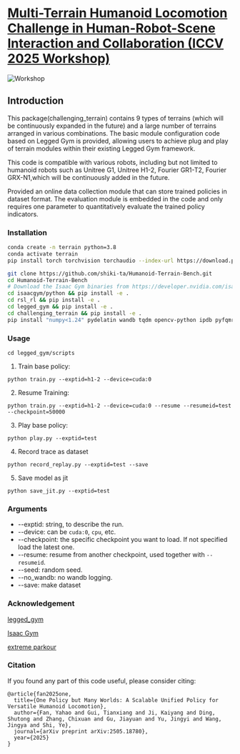 # [Multi-Terrain Humanoid Locomotion Challenge in Human-Robot-Scene Interaction and Collaboration (ICCV 2025 Workshop)](https://human-robot-scene.github.io/Terrain-Challenge/)

![Workshop](images/workshop.png)

## Introduction

This package(challenging_terrain) contains 9 types of terrains (which will be continuously expanded in the future) and a large number of terrains arranged in various combinations. The basic module configuration code based on Legged Gym is provided, allowing users to achieve plug and play of terrain modules within their existing Legged Gym framework. 

This code is compatible with various robots, including but not limited to humanoid robots such as Unitree G1, Unitree H1-2, Fourier GR1-T2, Fourier GRX-N1,which will be continuously added in the future. 

Provided an online data collection module that can store trained policies in dataset format. The evaluation module is embedded in the code and only requires one parameter to quantitatively evaluate the trained policy indicators.

### Installation ###
```bash
conda create -n terrain python=3.8
conda activate terrain
pip install torch torchvision torchaudio --index-url https://download.pytorch.org/whl/cu118   #or cu113,cu115,cu121, based on your cuda version

git clone https://github.com/shiki-ta/Humanoid-Terrain-Bench.git
cd Humanoid-Terrain-Bench
# Download the Isaac Gym binaries from https://developer.nvidia.com/isaac-gym 
cd isaacgym/python && pip install -e .
cd rsl_rl && pip install -e .
cd legged_gym && pip install -e .
cd challenging_terrain && pip install -e .
pip install "numpy<1.24" pydelatin wandb tqdm opencv-python ipdb pyfqmr flask
```

### Usage ###
`cd legged_gym/scripts`
1. Train base policy:  
```
python train.py --exptid=h1-2 --device=cuda:0 
```

2. Resume Training:
```
python train.py --exptid=h1-2 --device=cuda:0 --resume --resumeid=test --checkpoint=50000
```

3. Play base policy:
```
python play.py --exptid=test 
```

4. Record trace as dataset

```
python record_replay.py --exptid=test --save
```

5. Save model as jit

```
python save_jit.py --exptid=test
```

### Arguments ###
- --exptid: string,  to describe the run. 
- --device: can be `cuda:0`, `cpu`, etc.
- --checkpoint: the specific checkpoint you want to load. If not specified load the latest one.
- --resume: resume from another checkpoint, used together with `--resumeid`.
- --seed: random seed.
- --no_wandb: no wandb logging.
- --save: make dataset

### Acknowledgement ###

[legged_gym](https://github.com/leggedrobotics/legged_gym)

[Isaac Gym](https://developer.nvidia.com/isaac-gym)

[extreme parkour](https://github.com/chengxuxin/extreme-parkour)

### Citation
If you found any part of this code useful, please consider citing:
```
@article{fan2025one,
  title={One Policy but Many Worlds: A Scalable Unified Policy for Versatile Humanoid Locomotion},
  author={Fan, Yahao and Gui, Tianxiang and Ji, Kaiyang and Ding, Shutong and Zhang, Chixuan and Gu, Jiayuan and Yu, Jingyi and Wang, Jingya and Shi, Ye},
  journal={arXiv preprint arXiv:2505.18780},
  year={2025}
}
```
